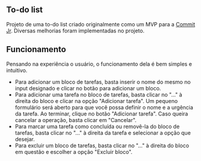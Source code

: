 ## To-do list

Projeto de uma to-do list criado originalmente como um MVP para a [Commit Jr](https://www.commitjr.com). Diversas melhorias foram implementadas no projeto.

## Funcionamento

Pensando na experiência o usuário, o funcionamento dela é bem simples e intuitivo.

- Para adicionar um bloco de tarefas, basta inserir o nome do mesmo no input designado e clicar no botão para adicionar um bloco.
- Para adicionar uma tarefa no bloco de tarefas, basta clicar no "..." à direita do bloco e clicar na opção "Adicionar tarefa". Um pequeno formulário será aberto para que você possa definir o nome e a urgência da tarefa. Ao terminar, clique no botão "Adicionar tarefa". Caso queira cancelar a operação, basta clicar em "Cancelar".
- Para marcar uma tarefa como concluída ou removê-la do bloco de tarefas, basta clicar no "..." à direita da tarefa e selecionar a opção que desejar.
- Para excluir um bloco de tarefas, basta clicar no "..." à direita do bloco em questão e escolher a opção "Excluir bloco".
